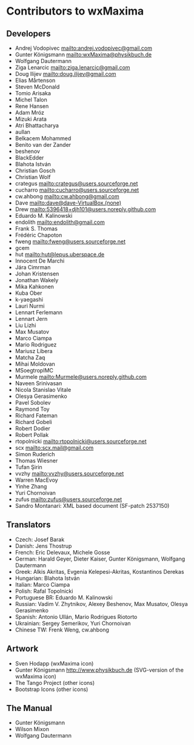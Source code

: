 # Contributors to wxMaxima

## Developers

-  Andrej Vodopivec <mailto:andrej.vodopivec@gmail.com>
-  Gunter Königsmann <mailto:wxMaxima@physikbuch.de>
-  Wolfgang Dautermann
-  Ziga Lenarcic <mailto:ziga.lenarcic@gmail.com>
-  Doug Ilijev <mailto:doug.ilijev@gmail.com>
-  Elias Mårtenson
-  Steven McDonald
-  Tomio Arisaka
-  Michel Talon
-  Rene Hansen
-  Adam Mróz
-  Mizuki Arata
-  Atri Bhattacharya
-  aullan
-  Belkacem Mohammed
-  Benito van der Zander
-  beshenov
-  BlackEdder
-  Blahota István
-  Christian Gosch
-  Christian Wolf
-  crategus <mailto:crategus@users.sourceforge.net>
-  cucharro <mailto:cucharro@users.sourceforge.net>
-  cw.ahbong <mailto:cw.ahbong@gmail.com>
-  Dave <mailto:dave@dave-VirtualBox.(none)>
-  Drew <mailto:5396418+djh101@users.noreply.github.com>
-  Eduardo M. Kalinowski
-  endolith <mailto:endolith@gmail.com>
-  Frank S. Thomas
-  Frédéric Chapoton
-  fweng <mailto:fweng@users.sourceforge.net>
-  gcem
-  hut <mailto:hut@lepus.uberspace.de>
-  Innocent De Marchi
-  Jára Cimrman
-  Johan Kristensen
-  Jonathan Wakely
-  Mika Kahkonen
-  Kuba Ober
-  k-yaegashi
-  Lauri Nurmi
-  Lennart Ferlemann
-  Lennart Jern
-  Liu Lizhi
-  Max Musatov
-  Marco Ciampa
-  Mario Rodriguez
-  Mariusz Libera
-  Matcha Zaq
-  Mihai Moldovan
-  MSoegtropIMC
-  Murmele <mailto:Murmele@users.noreply.github.com>
-  Naveen Srinivasan
-  Nicola Stanislao Vitale
-  Olesya Gerasimenko
-  Pavel Sobolev
-  Raymond Toy
-  Richard Fateman
-  Richard Gobeli
-  Robert Dodier
-  Robert Pollak
-  rtopolnicki <mailto:rtopolnicki@users.sourceforge.net>
-  scx <mailto:scx.mail@gmail.com>
-  Simon Ruderich
-  Thomas Wiesner
-  Tufan Şirin
-  vvzhy <mailto:vvzhy@users.sourceforge.net>
-  Warren MacEvoy
-  Yinhe Zhang
-  Yuri Chornoivan
-  zufus <mailto:zufus@users.sourceforge.net>
-  Sandro Montanari: XML based document (SF-patch 2537150)

## Translators

-  Czech: Josef Barak
-  Danish: Jens Thostrup
-  French: Eric Delevaux, Michele Gosse
-  German: Harald Geyer, Dieter Kaiser, Gunter Königsmann, Wolfgang Dautermann
-  Greek: Alkis Akritas, Evgenia Kelepesi-Akritas, Kostantinos Derekas
-  Hungarian: Blahota István
-  Italian: Marco Ciampa
-  Polish: Rafal Topolnicki
-  Portuguese BR: Eduardo M. Kalinowski
-  Russian: Vadim V. Zhytnikov, Alexey Beshenov, Max Musatov, Olesya Gerasimenko
-  Spanish: Antonio Ullán, Mario Rodrigues Riotorto
-  Ukrainian: Sergey Semerikov, Yuri Chornoivan
-  Chinese TW: Frenk Weng, cw.ahbong

## Artwork

-  Sven Hodapp (wxMaxima icon)
-  Gunter Königsmann <http://www.physikbuch.de> (SVG-version of the wxMaxima icon)
-  The Tango Project (other icons)
-  Bootstrap Icons (other icons)

## The Manual

-  Gunter Königsmann
-  Wilson Mixon
-  Wolfgang Dautermann
